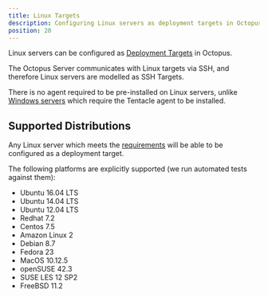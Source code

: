 ```yaml
---
title: Linux Targets
description: Configuring Linux servers as deployment targets in Octopus 
position: 20 
---
```


Linux servers can be configured as [Deployment Targets](/docs/infrastructure/deployment-targets/index.md) in Octopus.   

The Octopus Server communicates with Linux targets via SSH, and therefore Linux servers are modelled as SSH Targets.  

There is no agent required to be pre-installed on Linux servers, unlike [Windows servers](/docs/infrastructure/deployment-targets/windows-targets/index.md) which require the Tentacle agent to be installed.

## Supported Distributions

Any Linux server which meets the [requirements](/docs/infrastructure/deployment-targets/linux/ssh-targets/requirements.md) will be able to be configured as a deployment target.

The following platforms are explicitly supported (we run automated tests against them):

- Ubuntu 16.04 LTS
- Ubuntu 14.04 LTS
- Ubuntu 12.04 LTS
- Redhat 7.2
- Centos 7.5
- Amazon Linux 2
- Debian 8.7
- Fedora 23
- MacOS 10.12.5
- openSUSE 42.3 
- SUSE LES 12 SP2
- FreeBSD 11.2
